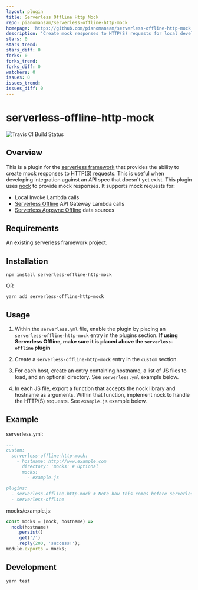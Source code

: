 ```yaml
---
layout: plugin
title: Serverless Offline Http Mock
repo: pianomansam/serverless-offline-http-mock
homepage: 'https://github.com/pianomansam/serverless-offline-http-mock'
description: 'Create mock responses to HTTP(S) requests for local development'
stars: 0
stars_trend: 
stars_diff: 0
forks: 0
forks_trend: 
forks_diff: 0
watchers: 0
issues: 0
issues_trend: 
issues_diff: 0
---
```



# serverless-offline-http-mock
![Travis CI Build Status](https://travis-ci.com/pianomansam/serverless-offline-http-mock.svg?branch=master "Travis CI Build Status")

## Overview

This is a plugin for the [serverless framework](https://www.npmjs.com/package/serverless) that provides the ability to create mock responses to HTTP(S) requests. This is useful when developing integration against an API spec that doesn't yet exist. This plugin uses [nock](https://www.npmjs.com/package/nock) to provide mock responses. It supports mock requests for:

- Local Invoke Lambda calls
- [Serverless Offline](https://www.npmjs.com/package/serverless-offline) API Gateway Lambda calls
- [Serverless Appsync Offline](https://www.npmjs.com/package/serverless-appsync-offline) data sources

## Requirements

An existing serverless framework project.

## Installation
```
npm install serverless-offline-http-mock 
```
OR
```
yarn add serverless-offline-http-mock
```

## Usage
1. Within the `serverless.yml` file, enable the plugin by placing an `serverless-offline-http-mock` entry in the plugins section. 
**If using Serverless Offline, make sure it is placed above the `serverless-offline` plugin**

2. Create a `serverless-offline-http-mock` entry in the `custom` section.
3. For each host, create an entry containing hostname, a list of JS files to load, and an optional directory. See `serverless.yml` example below.
4. In each JS file, export a function that accepts the nock library and hostname as arguments. Within that function, implement nock to handle the HTTP(S) requests. See `example.js` example below.


## Example

serverless.yml:
```yaml
...
custom:
  serverless-offline-http-mock:
    - hostname: http://www.example.com
      directory: 'mocks' # Optional
      mocks:
        - example.js

plugins:
  - serverless-offline-http-mock # Note how this comes before serverless-offline
  - serverless-offline
```

mocks/example.js:
```javascript
const mocks = (nock, hostname) =>
  nock(hostname)
    .persist()
    .get('/')
    .reply(200, 'success!');
module.exports = mocks;
```

## Development
```
yarn test
```
